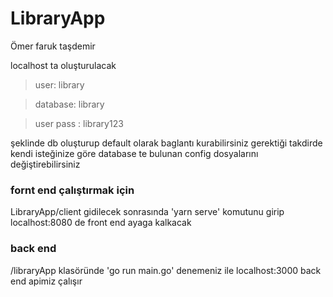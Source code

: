 # LibraryApp

Ömer faruk taşdemir


localhost ta oluşturulacak 

>user: library

>database: library

>user pass : library123 

şeklinde db oluşturup default olarak baglantı kurabilirsiniz gerektiği takdirde 
kendi isteğinize göre database te bulunan config dosyalarını değiştirebilirsiniz 

### fornt end çalıştırmak için 
LibraryApp/client gidilecek 
sonrasında 'yarn serve'  komutunu girip localhost:8080 de front end ayaga kalkacak

### back end 
/libraryApp klasöründe 'go run main.go' denemeniz ile localhost:3000 back end apimiz çalışır 